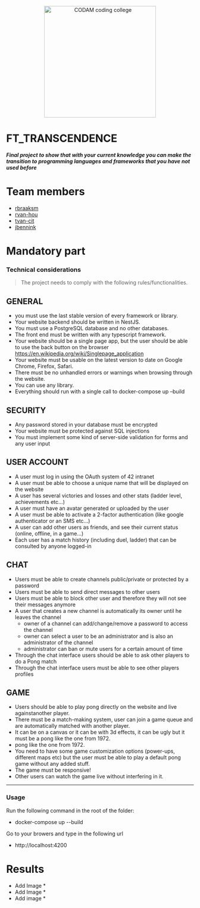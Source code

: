 <p align="center">
    <img alt="CODAM coding college" src="https://github.com/Tjobo-Hero/image/blob/master/1571993378-meta.jpg" with="810" height="300" />
</p>

# FT_TRANSCENDENCE
***Final project to show that with your current knowledge you can make the transition to programming languages and frameworks that you have not used before***

# <strong> Team members </strong>
* [rbraaksm](https://github.com/rbraaksm)
* [rvan-hou](https://github.com/robijnvh)
* [tvan-cit](https://github.com/Tjobo-Hero)
* [jbennink](https://github.com/JonasDBB)

# Mandatory part

### Technical considerations
> The project needs to comply with the following rules/functionalities.

## GENERAL
- you must use the last stable version of every framework or library.
- Your website backend should be written in NestJS.
- You must use a PostgreSQL database and no other databases.
- The front end must be written with any typescript framework.
- Your website should be a single page app, but the user should be able to use the back button on the browser https://en.wikipedia.org/wiki/Singlepage_application
- Your website must be usable on the latest version to date on Google Chrome, Firefox, Safari.
- There must be no unhandled errors or warnings when browsing through the website.
- You can use any library.
- Everything should run with a single call to docker-compose up –build

## SECURITY
- Any password stored in your database must be encrypted
- Your website must be protected against SQL injections
- You must implement some kind of server-side validation for forms and any user input

## USER ACCOUNT
- A user must log in using the OAuth system of 42 intranet
- A user must be able to choose a unique name that will be displayed on the website
- A user has several victories and losses and other stats (ladder level, achievements etc...)
- A user must have an avatar generated or uploaded by the user
- A user must be able to activate a 2-factor authentication (like google authenticator or an SMS etc...)
- A user can add other users as friends, and see their current status (online, offline, in a game...)
- Each user has a match history (including duel, ladder) that can be consulted by anyone logged-in

## CHAT
- Users must be able to create channels public/private or protected by a password
- Users must be able to send direct messages to other users
- Users must be able to block other user and therefore they will not see their messages anymore
- A user that creates a new channel is automatically its owner until he leaves the channel
  - owner of a channel can add/change/remove a password to access the channel
  - owner can select a user to be an administrator and is also an administrator of the channel
  - administrator can ban or mute users for a certain amount of time
- Through the chat interface users should be able to ask other players to do a Pong match
- Through the chat interface users must be able to see other players profiles

## GAME
- Users should be able to play pong directly on the website and live againstanother player.
- There must be a match-making system, user can join a game queue and are automatically matched with another player.
- It can be on a canvas or it can be with 3d effects, it can be ugly but it must be a pong like the one from 1972.
- pong like the one from 1972.
- You need to have some game customization options (power-ups, different maps etc) but the user must be able to play a default pong game without any added stuff.
- The game must be responsive!
- Other users can watch the game live without interfering in it.

---

### Usage

Run the following command in the root of the folder:
* docker-compose up --build

Go to your browers and type in the following url
* http://localhost:4200


# Results

* Add Image *
* Add Image *
* Add image *